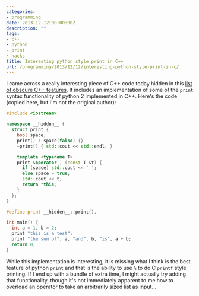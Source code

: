 ```yaml
---
categories:
- programming
date: 2013-12-12T00:00:00Z
description: ""
tags:
- c++
- python
- print
- hacks
title: Interesting python style print in C++
url: /programming/2013/12/12/interesting-python-style-print-in-c/
---
```


I came across a really interesting piece of C++ code today hidden in
this [list of obscure C++
features](http://madebyevan.com/obscure-cpp-features/?viksra). 
It includes an implementation of some of the `print` syntax
functionality of python 2 implemented in C++.
Here's the code (copied here, but I'm not the original author):

<!--more-->

```c++
#include <iostream>

namespace __hidden__ {
  struct print {
    bool space;
    print() : space(false) {}
    ~print() { std::cout << std::endl; }

    template <typename T>
    print &operator , (const T &t) {
      if (space) std::cout << ' ';
      else space = true;
      std::cout << t;
      return *this;
    }
  };
}

#define print __hidden__::print(),

int main() {
  int a = 1, b = 2;
  print "this is a test";
  print "the sum of", a, "and", b, "is", a + b;
  return 0;
}
```

While this implementation is interesting, it is missing what I think
is the best feature of python `print` and that is the ability to use
`%` to do C `printf` style printing. 
If I end up with a bundle of extra time, I might actually try adding
that functionality, though it's not immediately apparent to me how to
overload an operator to take an arbitrarily sized list as input...

